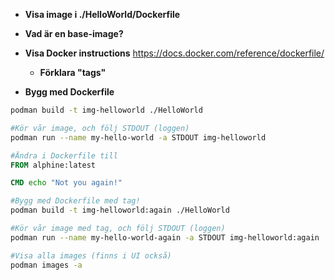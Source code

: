 
* **Visa image i ./HelloWorld/Dockerfile**

* **Vad är en base-image?**

* **Visa Docker instructions** https://docs.docker.com/reference/dockerfile/
    * **Förklara "tags"**

* **Bygg med Dockerfile**
```bash
podman build -t img-helloworld ./HelloWorld
```

```bash
#Kör vår image, och följ STDOUT (loggen)
podman run --name my-hello-world -a STDOUT img-helloworld
```

```dockerfile
#Ändra i Dockerfile till
FROM alphine:latest

CMD echo "Not you again!"
```

```bash
#Bygg med Dockerfile med tag!
podman build -t img-helloworld:again ./HelloWorld
```

```bash
#Kör vår image med tag, och följ STDOUT (loggen)
podman run --name my-hello-world-again -a STDOUT img-helloworld:again
```

```bash
#Visa alla images (finns i UI också)
podman images -a
```
